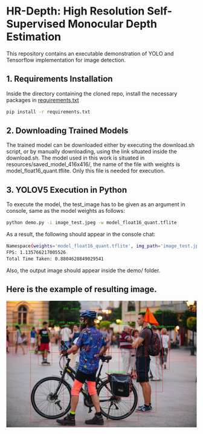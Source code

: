 # HR-Depth: High Resolution Self-Supervised Monocular Depth Estimation
This repository contains an executable demonstration of YOLO and Tensorflow implementation for image detection.

## 1. Requirements Installation
Inside the directory containing the cloned repo, install the necessary packages in [requirements.txt](https://github.com/berezerker/YOLO_cv_HSE/blob/main/demo/requirements.txt)

```bash
pip install -r requirements.txt
```
## 2. Downloading Trained Models

The trained model can be downloaded either by executing the download.sh script, or by manually downloading, using the link situated inside the download.sh.
The model used in this work is situated in resources/saved_model_416x416/, the name of the file with weights is model_float16_quant.tflite. Only this file is needed for execution.

## 3.  YOLOV5 Execution in Python

To execute the model, the test_image has to be given as an argument in console, same as the model weights as follows:
```bash
python demo.py -i image_test.jpeg -w model_float16_quant.tflite 
```
As a result, the following should appear in the console chat:
```bash
Namespace(weights='model_float16_quant.tflite', img_path='image_test.jpeg', img_size=416, conf_thres=0.25, iou_thres=0.45)
FPS: 1.135766217005526
Total Time Taken: 0.8804628849029541
```
Also, the output image should appear inside the demo/ folder.

## Here is the example of resulting image.

![Example output of the model](image_testyolov5_output.jpg)
